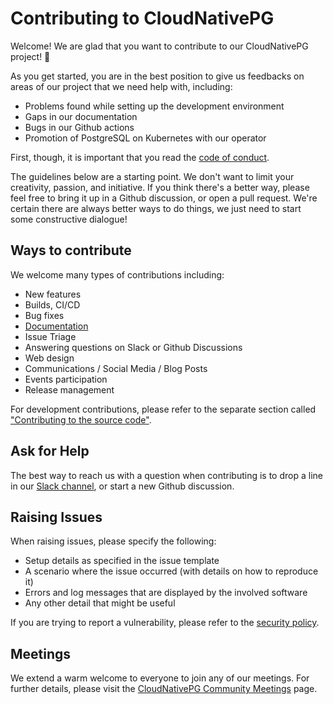 # Contributing to CloudNativePG

Welcome! We are glad that you want to contribute to our CloudNativePG project! 💖

As you get started, you are in the best position to give us feedbacks on areas of
our project that we need help with, including:

* Problems found while setting up the development environment
* Gaps in our documentation
* Bugs in our Github actions
* Promotion of PostgreSQL on Kubernetes with our operator

First, though, it is important that you read the [code of
conduct](CODE_OF_CONDUCT.md).

The guidelines below are a starting point. We don't want to limit your
creativity, passion, and initiative. If you think there's a better way, please
feel free to bring it up in a Github discussion, or open a pull request. We're
certain there are always better ways to do things, we just need to start some
constructive dialogue!

## Ways to contribute

We welcome many types of contributions including:

* New features
* Builds, CI/CD
* Bug fixes
* [Documentation](docs/README.md)
* Issue Triage
* Answering questions on Slack or Github Discussions
* Web design
* Communications / Social Media / Blog Posts
* Events participation
* Release management

For development contributions, please refer to the separate section called
["Contributing to the source code"](contribute/README.md).

## Ask for Help

The best way to reach us with a question when contributing is to drop a line in
our [Slack channel](README.md#communications), or start a new Github discussion.

## Raising Issues

When raising issues, please specify the following:

- Setup details as specified in the issue template
- A scenario where the issue occurred (with details on how to reproduce it)
- Errors and log messages that are displayed by the involved software
- Any other detail that might be useful

If you are trying to report a vulnerability, please refer to the
[security policy](SECURITY.md).

## Meetings

We extend a warm welcome to everyone to join any of our meetings.
For further details, please visit the
[CloudNativePG Community Meetings](https://github.com/cloudnative-pg#cloudnativepg-community-meetings) page.

